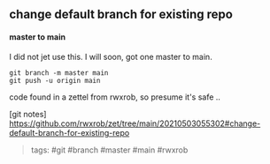 ## change default branch for existing repo

#### master to main

I did not jet use this. I will soon, got one master to main.


    git branch -m master main
    git push -u origin main


code found in a zettel from rwxrob, so presume it's safe ..

[git notes] <https://github.com/rwxrob/zet/tree/main/20210503055302#change-default-branch-for-existing-repo>

> tags: #git #branch #master #main #rwxrob
